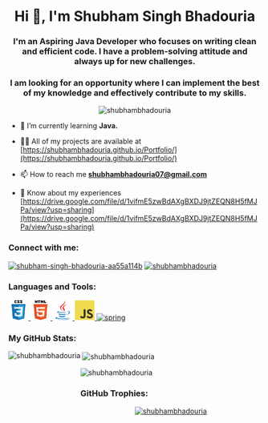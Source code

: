 
<h1 align="center">Hi 👋, I'm Shubham Singh Bhadouria</h1>
<h3 align="center">I'm an Aspiring Java Developer who focuses on writing clean and efficient code. I have a problem-solving attitude and  always up for new challenges. </h3>
<h3 align="center">I am looking for an opportunity where I can implement the best of my knowledge and effectively contribute to my skills.</h3>
<p align="center"> <img src="https://komarev.com/ghpvc/?username=shubhambhadouria&label=Profile%20views&color=0e75b6&style=flat" alt="shubhambhadouria" /> </p>


- 🌱 I’m currently learning **Java.**

- 👨‍💻 All of my projects are available at [https://shubhambhadouria.github.io/Portfolio/](https://shubhambhadouria.github.io/Portfolio/)

- 📫 How to reach me **shubhambhadouria07@gmail.com**

- 📄 Know about my experiences [https://drive.google.com/file/d/1vifmE5zwBdAXgBXDJ9jtZEQN8H5fMJPa/view?usp=sharing](https://drive.google.com/file/d/1vifmE5zwBdAXgBXDJ9jtZEQN8H5fMJPa/view?usp=sharing)

<h3 align="left">Connect with me:</h3>
<p align="left">
<a href="https://linkedin.com/in/shubham-singh-bhadouria-aa55a114b" target="blank"><img align="center" src="https://raw.githubusercontent.com/rahuldkjain/github-profile-readme-generator/master/src/images/icons/Social/linked-in-alt.svg" alt="shubham-singh-bhadouria-aa55a114b" height="30" width="40" /></a>
<a href="https://www.leetcode.com/shubhambhadouria" target="blank"><img align="center" src="https://raw.githubusercontent.com/rahuldkjain/github-profile-readme-generator/master/src/images/icons/Social/leet-code.svg" alt="shubhambhadouria" height="30" width="40" /></a>
</p>

<h3 align="left">Languages and Tools:</h3>
<p align="left"> <a href="https://www.w3schools.com/css/" target="_blank" rel="noreferrer"> <img src="https://raw.githubusercontent.com/devicons/devicon/master/icons/css3/css3-original-wordmark.svg" alt="css3" width="40" height="40"/> </a> <a href="https://www.w3.org/html/" target="_blank" rel="noreferrer"> <img src="https://raw.githubusercontent.com/devicons/devicon/master/icons/html5/html5-original-wordmark.svg" alt="html5" width="40" height="40"/> </a> <a href="https://www.java.com" target="_blank" rel="noreferrer"> <img src="https://raw.githubusercontent.com/devicons/devicon/master/icons/java/java-original.svg" alt="java" width="40" height="40"/> </a> <a href="https://developer.mozilla.org/en-US/docs/Web/JavaScript" target="_blank" rel="noreferrer"> <img src="https://raw.githubusercontent.com/devicons/devicon/master/icons/javascript/javascript-original.svg" alt="javascript" width="40" height="40"/> </a> <a href="https://spring.io/" target="_blank" rel="noreferrer"> <img src="https://www.vectorlogo.zone/logos/springio/springio-icon.svg" alt="spring" width="40" height="40"/> </a> </p>



<h3 align="left">My GitHub Stats:</h3>
<p><img align="left" height="410" src="https://github-readme-stats.vercel.app/api/top-langs?username=shubhambhadouria&show_icons=true&locale=en&border_radius=0&theme=dark" alt="shubhambhadouria" /></p>

<p>&nbsp;<img align="center" src="https://github-readme-stats.vercel.app/api?username=shubhambhadouria&show_icons=true&border_radius=0&theme=dark" alt="shubhambhadouria" /></p>

<p><img align="center" src="https://github-readme-streak-stats.herokuapp.com/?user=shubhambhadouria&theme=dark" alt="shubhambhadouria" /></p>


<h3 align="left">GitHub Trophies:</h3>
<p align="center"> <a href="https://github.com/ryo-ma/github-profile-trophy"><img src="https://github-profile-trophy.vercel.app/?username=shubhambhadouria&layout=compact&theme=onedark" alt="shubhambhadouria" /></a> </p>
